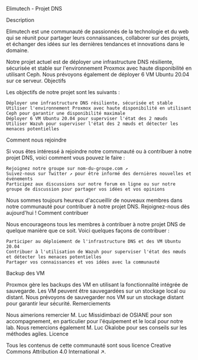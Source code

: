 Elimutech - Projet DNS

Description

Elimutech est une communauté de passionnés de la technologie et du web qui se réunit pour partager leurs connaissances, collaborer sur des projets, et échanger des idées sur les dernières tendances et innovations dans le domaine.

Notre projet actuel est de déployer une infrastructure DNS résiliente, sécurisée et stable sur l'environnement Proxmox avec haute disponibilité en utilisant Ceph. Nous prévoyons également de déployer 6 VM Ubuntu 20.04 sur ce serveur.
Objectifs

Les objectifs de notre projet sont les suivants :

    Déployer une infrastructure DNS résiliente, sécurisée et stable
    Utiliser l'environnement Proxmox avec haute disponibilité en utilisant Ceph pour garantir une disponibilité maximale
    Déployer 6 VM Ubuntu 20.04 pour superviser l'état des 2 nœuds
    Utiliser Wazuh pour superviser l'état des 2 nœuds et détecter les menaces potentielles

Comment nous rejoindre

Si vous êtes intéressé à rejoindre notre communauté ou à contribuer à notre projet DNS, voici comment vous pouvez le faire :

    Rejoignez notre groupe sur nom-du-groupe.com ↗
    Suivez-nous sur Twitter ↗ pour être informé des dernières nouvelles et événements
    Participez aux discussions sur notre forum en ligne ou sur notre groupe de discussion pour partager vos idées et vos opinions

Nous sommes toujours heureux d'accueillir de nouveaux membres dans notre communauté pour contribuer à notre projet DNS. Rejoignez-nous dès aujourd'hui !
Comment contribuer

Nous encourageons tous les membres à contribuer à notre projet DNS de quelque manière que ce soit. Voici quelques façons de contribuer :

    Participer au déploiement de l'infrastructure DNS et des VM Ubuntu 20.04
    Contribuer à l'utilisation de Wazuh pour superviser l'état des nœuds et détecter les menaces potentielles
    Partager vos connaissances et vos idées avec la communauté

Backup des VM

Proxmox gère les backups des VM en utilisant la fonctionnalité intégrée de sauvegarde. Les VM peuvent être sauvegardées sur un stockage local ou distant. Nous prévoyons de sauvegarder nos VM sur un stockage distant pour garantir leur sécurité.
Remerciements

Nous aimerions remercier M. Luc Missidimbazi de OSIANE pour son accompagnement, en particulier pour l'équipement et le local pour notre lab. Nous remercions également M. Luc Okalobe pour ses conseils sur les méthodes agiles.
Licence

Tous les contenus de cette communauté sont sous licence Creative Commons Attribution 4.0 International ↗.
